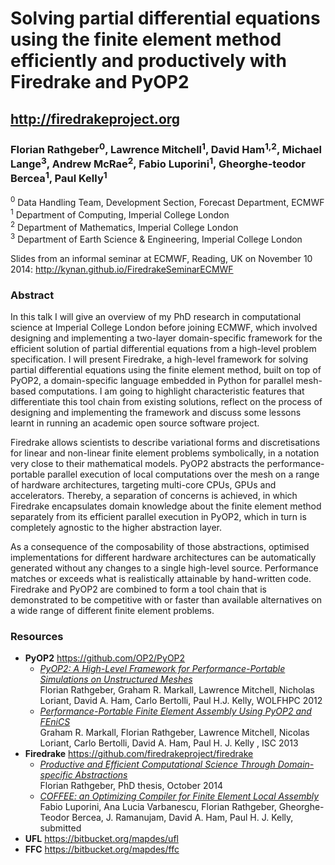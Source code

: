 # Solving partial differential equations using the finite element method efficiently and productively with Firedrake and PyOP2

## http://firedrakeproject.org

### **Florian Rathgeber**<sup>0</sup>, Lawrence Mitchell<sup>1</sup>, David Ham<sup>1,2</sup>, Michael Lange<sup>3</sup>, Andrew McRae<sup>2</sup>, Fabio Luporini<sup>1</sup>, Gheorghe-teodor Bercea<sup>1</sup>, Paul Kelly<sup>1</sup>

<sup>0</sup> Data Handling Team, Development Section, Forecast Department, ECMWF  
<sup>1</sup> Department of Computing, Imperial College London  
<sup>2</sup> Department of Mathematics, Imperial College London  
<sup>3</sup> Department of Earth Science & Engineering, Imperial College London

Slides from an informal seminar at ECMWF, Reading, UK on November 10 2014:
http://kynan.github.io/FiredrakeSeminarECMWF

### Abstract

In this talk I will give an overview of my PhD research in computational
science at Imperial College London before joining ECMWF, which involved
designing and implementing a two-layer domain-specific framework for the
efficient solution of partial differential equations from a high-level problem
specification. I will present Firedrake, a high-level framework for solving
partial differential equations using the finite element method, built on top of
PyOP2, a domain-specific language embedded in Python for parallel mesh-based
computations. I am going to highlight characteristic features that
differentiate this tool chain from existing solutions, reflect on the process
of designing and implementing the framework and discuss some lessons learnt in
running an academic open source software project.

Firedrake allows scientists to describe variational forms and discretisations
for linear and non-linear finite element problems symbolically, in a notation
very close to their mathematical models. PyOP2 abstracts the
performance-portable parallel execution of local computations over the mesh on
a range of hardware architectures, targeting multi-core CPUs, GPUs and
accelerators. Thereby, a separation of concerns is achieved, in which Firedrake
encapsulates domain knowledge about the finite element method separately from
its efficient parallel execution in PyOP2, which in turn is completely agnostic
to the higher abstraction layer.

As a consequence of the composability of those abstractions, optimised
implementations for different hardware architectures can be automatically
generated without any changes to a single high-level source. Performance
matches or exceeds what is realistically attainable by hand-written code.
Firedrake and PyOP2 are combined to form a tool chain that is demonstrated to
be competitive with or faster than available alternatives on a wide range of
different finite element problems.

### Resources

  * **PyOP2** https://github.com/OP2/PyOP2
    * *[PyOP2: A High-Level Framework for Performance-Portable Simulations on Unstructured Meshes](http://dx.doi.org/10.1109/SC.Companion.2012.134)*  
      Florian Rathgeber, Graham R. Markall, Lawrence Mitchell, Nicholas Loriant, David A. Ham, Carlo Bertolli, Paul H.J. Kelly,
      WOLFHPC 2012
    * *[Performance-Portable Finite Element Assembly Using PyOP2 and FEniCS](http://link.springer.com/chapter/10.1007/978-3-642-38750-0_21)*  
       Graham R. Markall, Florian Rathgeber, Lawrence Mitchell, Nicolas Loriant, Carlo Bertolli, David A. Ham, Paul H. J. Kelly ,
       ISC 2013
  * **Firedrake** https://github.com/firedrakeproject/firedrake
    * *[Productive and Efficient Computational Science Through Domain-specific Abstractions](https://wwwhomes.doc.ic.ac.uk/~fr710/Rathgeber-F-2014-PhD-Thesis.pdf)*  
      Florian Rathgeber, PhD thesis, October 2014
    * *[COFFEE: an Optimizing Compiler for Finite Element Local Assembly](http://arxiv.org/abs/1407.0904)*  
      Fabio Luporini, Ana Lucia Varbanescu, Florian Rathgeber, Gheorghe-Teodor Bercea, J. Ramanujam, David A. Ham, Paul H. J. Kelly,
      submitted
  * **UFL** https://bitbucket.org/mapdes/ufl
  * **FFC** https://bitbucket.org/mapdes/ffc
